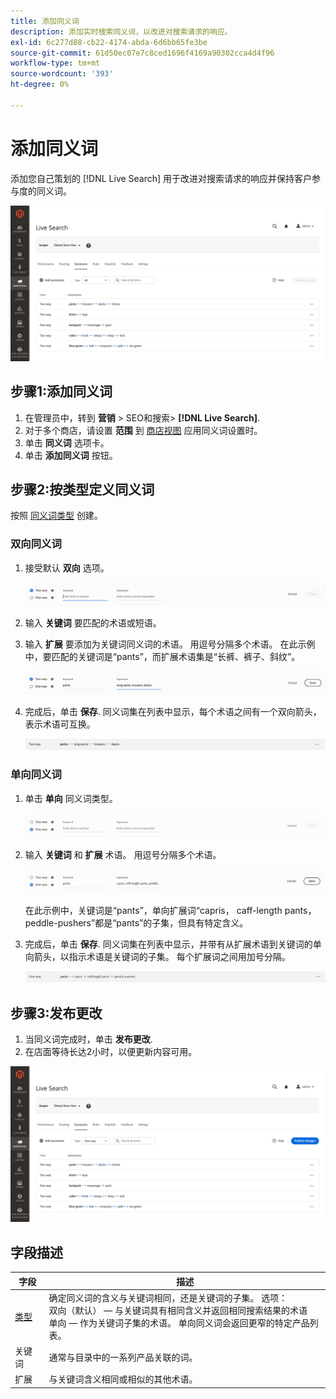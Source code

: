 ```yaml
---
title: 添加同义词
description: 添加实时搜索同义词，以改进对搜索请求的响应。
exl-id: 6c277d88-cb22-4174-abda-6d6bb65fe3be
source-git-commit: 61d50ec07e7c8ced1696f4169a90302cca4d4f96
workflow-type: tm+mt
source-wordcount: '393'
ht-degree: 0%

---
```


# 添加同义词

添加您自己策划的 [!DNL Live Search] 用于改进对搜索请求的响应并保持客户参与度的同义词。

![[!DNL Live Search] 同义词](assets/synonym-workspace.png)

## 步骤1:添加同义词

1. 在管理员中，转到 **营销** > SEO和搜索> **[!DNL Live Search]**.
1. 对于多个商店，请设置 **范围** 到 [商店视图](https://docs.magento.com/user-guide/configuration/scope.html) 应用同义词设置时。
1. 单击 **同义词** 选项卡。
1. 单击 **添加同义词** 按钮。

## 步骤2:按类型定义同义词

按照 [同义词类型](synonyms-type.md) 创建。

### 双向同义词

1. 接受默认 **双向** 选项。

   ![添加双向同义词](assets/synonym-add-two-way.png)


1. 输入 **关键词** 要匹配的术语或短语。
1. 输入 **扩展** 要添加为关键词同义词的术语。 用逗号分隔多个术语。
在此示例中，要匹配的关键词是“pants”，而扩展术语集是“长裤、裤子、斜纹”。

   ![双向同义词示例](assets/synonym-add-two-way-example.png)

1. 完成后，单击 **保存**.
同义词集在列表中显示，每个术语之间有一个双向箭头，表示术语可互换。

   ![双向同义词](assets/synonym-two-way.png)

### 单向同义词

1. 单击 **单向** 同义词类型。

   ![添加单向同义词](assets/synonym-add-one-way.png)

1. 输入 **关键词** 和 **扩展** 术语。 用逗号分隔多个术语。

   ![单向同义词示例](assets/synonym-add-one-way-example.png)

   在此示例中，关键词是“pants”，单向扩展词“capris， caff-length pants， peddle-pushers”都是“pants”的子集，但具有特定含义。

1. 完成后，单击 **保存**.
同义词集在列表中显示，并带有从扩展术语到关键词的单向箭头，以指示术语是关键词的子集。 每个扩展词之间用加号分隔。

   ![单向同义词](assets/synonym-one-way.png)

## 步骤3:发布更改

1. 当同义词完成时，单击 **发布更改**.
1. 在店面等待长达2小时，以便更新内容可用。

![发布更改](assets/synonym-publish.png)

## 字段描述

| 字段 | 描述 |
|--- |--- |
| [类型](synonyms.md) | 确定同义词的含义与关键词相同，还是关键词的子集。 选项：<br />双向（默认） — 与关键词具有相同含义并返回相同搜索结果的术语<br />单向 — 作为关键词子集的术语。 单向同义词会返回更窄的特定产品列表。 |
| 关键词 | 通常与目录中的一系列产品关联的词。 |
| 扩展 | 与关键词含义相同或相似的其他术语。 |
